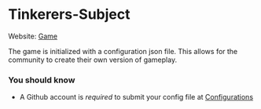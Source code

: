 # Tinkerers-Subject

Website: [Game](https://tinkererssubject.github.io/Game)

The game is initialized with a configuration json file. This allows for the community to create their own version of gameplay.


### You should know
* A Github account is *required* to submit your config file at [Configurations](https://github.com/TinkerersSubject/Configurations)
